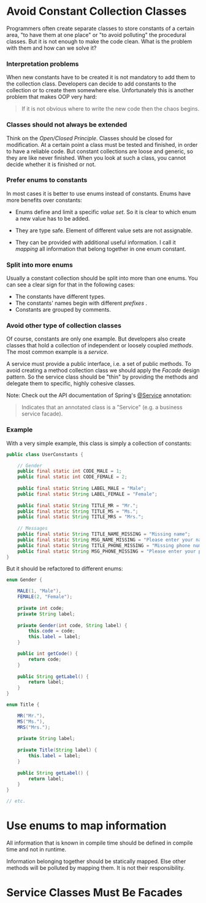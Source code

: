 # Avoid Constant Collection Classes

Programmers often create separate classes to store constants of a certain area, "to have them at one place" or "to avoid polluting" the procedural classes. But it is not enough to make the code clean. What is the problem with them and how can we solve it?

### Interpretation problems

When new constants have to be created it is not mandatory to add them to the collection class. Developers can decide to add constants to the collection or to create them somewhere else. Unfortunately this is another problem that makes OOP very hard:

> If it is not obvious where to write the new code then the chaos begins.

### Classes should not always be extended

Think on the _Open/Closed Principle_. Classes should be closed for modification. At a certain point a class must be tested and finished, in order to have a reliable code. But constant collections are loose and generic, so they are like never finished. When you look at such a class, you cannot decide whether it is finished or not.

### Prefer enums to constants

In most cases it is better to use enums instead of constants. Enums have more benefits over constants:

* Enums define and limit a specific _value set_. So it is clear to which enum a new value has to be added.

* They are type safe. Element of different value sets are not assignable. 

* They can be provided with additional useful information. I call it _mapping_ all information that belong together in one enum constant.

### Split into more enums

Usually a constant collection should be split into more than one enums. You can see a clear sign for that in the following cases:

* The constants have different types.
* The constants' names begin with different _prefixes_ .
* Constants are grouped by comments.

### Avoid other type of collection classes

Of course, constants are only one example. But developers also create classes that hold a collection of independent or loosely coupled _methods_. The most common example is a _service_.

A service must provide a public interface, i.e. a set of public methods. To avoid creating a method collection class we should apply the _Facade_ design pattern. So the service class should be "thin" by providing the methods and delegate them to specific, highly cohesive classes.

Note: Check out the API documentation of Spring's [@Service](http://docs.spring.io/autorepo/docs/spring-framework/3.0.x/javadoc-api/org/springframework/stereotype/Service.html) annotation:

> Indicates that an annotated class is a "Service" (e.g. a business service facade).

### Example

With a very simple example, this class is simply a collection of constants:

```java
public class UserConstants {

	// Gender
	public final static int CODE_MALE = 1;
	public final static int CODE_FEMALE = 2;
	
	public final static String LABEL_MALE = "Male";
	public final static String LABEL_FEMALE = "Female";
	
	public final static String TITLE_MR = "Mr.";
	public final static String TITLE_MS = "Ms.";
	public final static String TITLE_MRS = "Mrs.";
	
	// Messages
	public final static String TITLE_NAME_MISSING = "Missing name";
	public final static String MSG_NAME_MISSING = "Please enter your name";
	public final static String TITLE_PHONE_MISSING = "Missing phone number";
	public final static String MSG_PHONE_MISSING = "Please enter your phone number";
}
```

But it should be refactored to different enums:


```java
enum Gender {

	MALE(1, "Male"),
	FEMALE(2, "Female");
	
	private int code;
	private String label;
	
	private Gender(int code, String label) {
		this.code = code;
		this.label = label;
	}

	public int getCode() {
		return code;
	}
	
	public String getLabel() {
		return label;
	}
}

enum Title {

	MR("Mr."),
	MS("Ms."),
	MRS("Mrs.");
	
	private String label;
	
	private Title(String label) {
		this.label = label;
	}
	
	public String getLabel() {
		return label;
	}
}

// etc.
```


# Use enums to map information

All information that is known in compile time should be defined in compile time and not in runtime.

Information belonging together should be statically mapped. Else other methods will be polluted by mapping them. It is not their responsibility.

# Service Classes Must Be Facades
